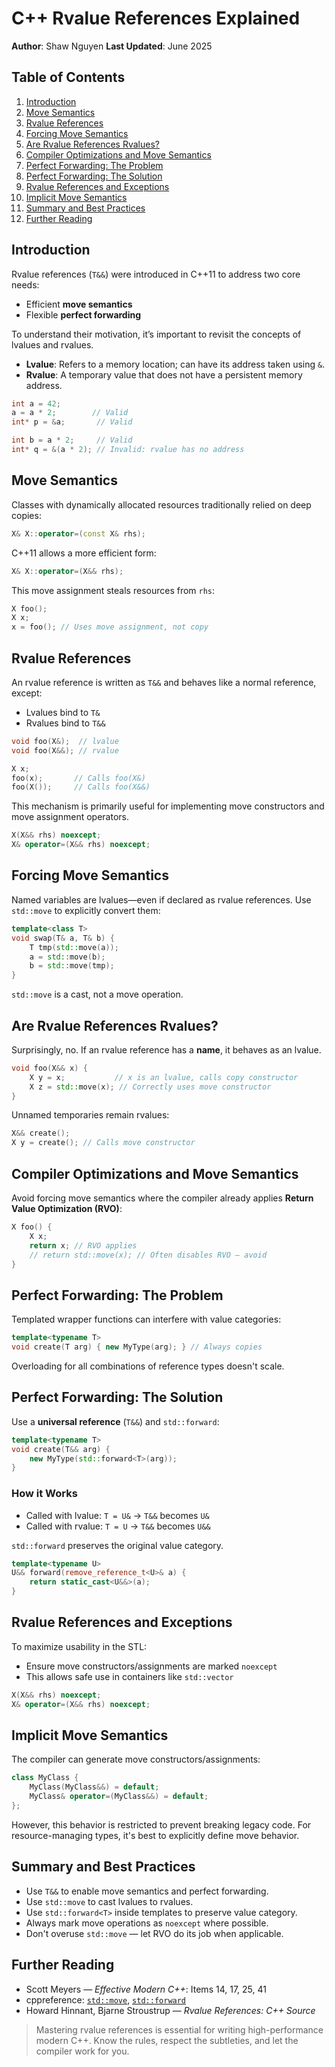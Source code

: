 # C++ Rvalue References Explained

**Author**: Shaw Nguyen
**Last Updated**: June 2025

## Table of Contents

1. [Introduction](#introduction)
2. [Move Semantics](#move-semantics)
3. [Rvalue References](#rvalue-references)
4. [Forcing Move Semantics](#forcing-move-semantics)
5. [Are Rvalue References Rvalues?](#are-rvalue-references-rvalues)
6. [Compiler Optimizations and Move Semantics](#compiler-optimizations-and-move-semantics)
7. [Perfect Forwarding: The Problem](#perfect-forwarding-the-problem)
8. [Perfect Forwarding: The Solution](#perfect-forwarding-the-solution)
9. [Rvalue References and Exceptions](#rvalue-references-and-exceptions)
10. [Implicit Move Semantics](#implicit-move-semantics)
11. [Summary and Best Practices](#summary-and-best-practices)
12. [Further Reading](#further-reading)

## Introduction

Rvalue references (`T&&`) were introduced in C++11 to address two core needs:

- Efficient **move semantics**
- Flexible **perfect forwarding**

To understand their motivation, it’s important to revisit the concepts of lvalues and rvalues.

- **Lvalue**: Refers to a memory location; can have its address taken using `&`.
- **Rvalue**: A temporary value that does not have a persistent memory address.

```cpp
int a = 42;
a = a * 2;        // Valid
int* p = &a;       // Valid

int b = a * 2;     // Valid
int* q = &(a * 2); // Invalid: rvalue has no address
```

## Move Semantics

Classes with dynamically allocated resources traditionally relied on deep copies:

```cpp
X& X::operator=(const X& rhs);
```

C++11 allows a more efficient form:

```cpp
X& X::operator=(X&& rhs);
```

This move assignment steals resources from `rhs`:

```cpp
X foo();
X x;
x = foo(); // Uses move assignment, not copy
```

## Rvalue References

An rvalue reference is written as `T&&` and behaves like a normal reference, except:

- Lvalues bind to `T&`
- Rvalues bind to `T&&`

```cpp
void foo(X&);  // lvalue
void foo(X&&); // rvalue

X x;
foo(x);       // Calls foo(X&)
foo(X());     // Calls foo(X&&)
```

This mechanism is primarily useful for implementing move constructors and move assignment operators.

```cpp
X(X&& rhs) noexcept;
X& operator=(X&& rhs) noexcept;
```

## Forcing Move Semantics

Named variables are lvalues—even if declared as rvalue references. Use `std::move` to explicitly convert them:

```cpp
template<class T>
void swap(T& a, T& b) {
    T tmp(std::move(a));
    a = std::move(b);
    b = std::move(tmp);
}
```

`std::move` is a cast, not a move operation.

## Are Rvalue References Rvalues?

Surprisingly, no. If an rvalue reference has a **name**, it behaves as an lvalue.

```cpp
void foo(X&& x) {
    X y = x;           // x is an lvalue, calls copy constructor
    X z = std::move(x); // Correctly uses move constructor
}
```

Unnamed temporaries remain rvalues:

```cpp
X&& create();
X y = create(); // Calls move constructor
```

## Compiler Optimizations and Move Semantics

Avoid forcing move semantics where the compiler already applies **Return Value Optimization (RVO)**:

```cpp
X foo() {
    X x;
    return x; // RVO applies
    // return std::move(x); // Often disables RVO — avoid
}
```

## Perfect Forwarding: The Problem

Templated wrapper functions can interfere with value categories:

```cpp
template<typename T>
void create(T arg) { new MyType(arg); } // Always copies
```

Overloading for all combinations of reference types doesn't scale.

## Perfect Forwarding: The Solution

Use a **universal reference** (`T&&`) and `std::forward`:

```cpp
template<typename T>
void create(T&& arg) {
    new MyType(std::forward<T>(arg));
}
```

### How it Works

- Called with lvalue: `T = U&` → `T&&` becomes `U&`
- Called with rvalue: `T = U` → `T&&` becomes `U&&`

`std::forward` preserves the original value category.

```cpp
template<typename U>
U&& forward(remove_reference_t<U>& a) {
    return static_cast<U&&>(a);
}
```

## Rvalue References and Exceptions

To maximize usability in the STL:

- Ensure move constructors/assignments are marked `noexcept`
- This allows safe use in containers like `std::vector`

```cpp
X(X&& rhs) noexcept;
X& operator=(X&& rhs) noexcept;
```

## Implicit Move Semantics

The compiler can generate move constructors/assignments:

```cpp
class MyClass {
    MyClass(MyClass&&) = default;
    MyClass& operator=(MyClass&&) = default;
};
```

However, this behavior is restricted to prevent breaking legacy code. For resource-managing types, it's best to explicitly define move behavior.

## Summary and Best Practices

- Use `T&&` to enable move semantics and perfect forwarding.
- Use `std::move` to cast lvalues to rvalues.
- Use `std::forward<T>` inside templates to preserve value category.
- Always mark move operations as `noexcept` where possible.
- Don't overuse `std::move` — let RVO do its job when applicable.

## Further Reading

- Scott Meyers — _Effective Modern C++_: Items 14, 17, 25, 41
- cppreference: [`std::move`](https://en.cppreference.com/w/cpp/utility/move), [`std::forward`](https://en.cppreference.com/w/cpp/utility/forward)
- Howard Hinnant, Bjarne Stroustrup — _Rvalue References: C++ Source_

> Mastering rvalue references is essential for writing high-performance modern C++. Know the rules, respect the subtleties, and let the compiler work for you.
